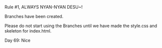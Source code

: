 Rule #1, ALWAYS NYAN-NYAN DESU~!

Branches have been created.

Please do not start using the Branches until we have made the style.css and skeleton for index.html.

Day 69: Nice
